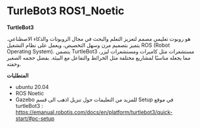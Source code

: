 # TurleBot3 ROS1_Noetic

**TurtleBot3**

هو روبوت تعليمي مصمم لتعزيز التعلم والبحث في مجال الروبوتات والذكاء الاصطناعي. يتميز بتصميم مرن وسهل التخصيص، ويعمل على نظام التشغيل ROS (Robot Operating System). يتضمن TurtleBot3 مستشعرات مثل كاميرات ومستشعرات ليزر، مما يجعله مناسبًا لمشاريع مختلفة مثل الخرائط والتفاعل مع البيئة. بفضل حجمه الصغير وخفته.

**المتطلبات**
- ubuntu 20.04
- ROS Noetic
- Gazebo
  للمزيد من التعليمات حول تنزيل اذهب الى قسم Setup في موقع turtleBot3 :
  https://emanual.robotis.com/docs/en/platform/turtlebot3/quick-start/#pc-setup
